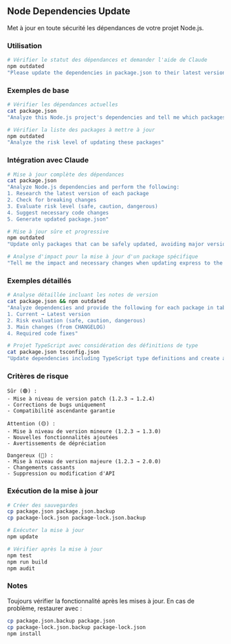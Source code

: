 ## Node Dependencies Update

Met à jour en toute sécurité les dépendances de votre projet Node.js.

### Utilisation

```bash
# Vérifier le statut des dépendances et demander l'aide de Claude
npm outdated
"Please update the dependencies in package.json to their latest versions"
```

### Exemples de base

```bash
# Vérifier les dépendances actuelles
cat package.json
"Analyze this Node.js project's dependencies and tell me which packages can be updated"

# Vérifier la liste des packages à mettre à jour
npm outdated
"Analyze the risk level of updating these packages"
```

### Intégration avec Claude

```bash
# Mise à jour complète des dépendances
cat package.json
"Analyze Node.js dependencies and perform the following:
1. Research the latest version of each package
2. Check for breaking changes
3. Evaluate risk level (safe, caution, dangerous)
4. Suggest necessary code changes
5. Generate updated package.json"

# Mise à jour sûre et progressive
npm outdated
"Update only packages that can be safely updated, avoiding major version upgrades"

# Analyse d'impact pour la mise à jour d'un package spécifique
"Tell me the impact and necessary changes when updating express to the latest version"
```

### Exemples détaillés

```bash
# Analyse détaillée incluant les notes de version
cat package.json && npm outdated
"Analyze dependencies and provide the following for each package in table format:
1. Current → Latest version
2. Risk evaluation (safe, caution, dangerous)
3. Main changes (from CHANGELOG)
4. Required code fixes"

# Projet TypeScript avec considération des définitions de type
cat package.json tsconfig.json
"Update dependencies including TypeScript type definitions and create an update plan that avoids type errors"
```

### Critères de risque

```text
Sûr (🟢) :
- Mise à niveau de version patch (1.2.3 → 1.2.4)
- Corrections de bugs uniquement
- Compatibilité ascendante garantie

Attention (🟡) :
- Mise à niveau de version mineure (1.2.3 → 1.3.0)
- Nouvelles fonctionnalités ajoutées
- Avertissements de dépréciation

Dangereux (🔴) :
- Mise à niveau de version majeure (1.2.3 → 2.0.0)
- Changements cassants
- Suppression ou modification d'API
```

### Exécution de la mise à jour

```bash
# Créer des sauvegardes
cp package.json package.json.backup
cp package-lock.json package-lock.json.backup

# Exécuter la mise à jour
npm update

# Vérifier après la mise à jour
npm test
npm run build
npm audit
```

### Notes

Toujours vérifier la fonctionnalité après les mises à jour. En cas de problème, restaurer avec :

```bash
cp package.json.backup package.json
cp package-lock.json.backup package-lock.json
npm install
```

